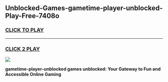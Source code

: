 
## Unblocked-Games-gametime-player-unblocked-Play-Free-7408o
<h3>
<a href="https://premium76.site?title=gametime-player-unblocked&ref=10A">CLICK TO PLAY</a></h3>
<hr>

<h3>
<a href="https://premium76.site?title=gametime-player-unblocked&ref=10A">CLICK 2 PLAY</a>
  
</h3>

<a href="https://premium76.site?title=gametime-player-unblocked&ref=10A"><img src="https://clearcache.store/games.png"></a>


**gametime-player-unblocked games unblocked: Your Gateway to Fun and Accessible Online Gaming**
